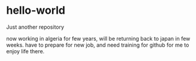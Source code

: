 # hello-world
Just another repository

now working in algeria for few years, will be returning back to japan in few weeks.
have to prepare for new job, and need training for github for me to enjoy life there.
